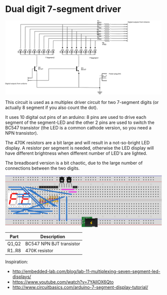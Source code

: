 # Dual digit 7-segment driver

![](segment-driver_schema.svg)

This circuit is used as a multiplex driver circuit for two 7-segment digits (or actually 8 segment if you also count the dot).

It uses 10 digital out pins of an arduino: 8 pins are used to drive each segment of the segment-LED and the other 2 pins are used to switch the BC547 transistor (the LED is a common cathode version, so you need a NPN transistor).

The 470K resistors are a bit large and will result in a not-so-bright LED display. A resistor per segment is needed, otherwise the LED display will have different brightness when different number of LED's are lighted.

The breadboard version is a bit chaotic, due to the large number of connections between the two digits.

![](segment-driver_bb.svg)

|Part|Description|
|----|-----------|
| Q1,Q2 | BC547 NPN BJT transistor |
| R1..R8 | 470K resistor |

Inspiration:
- http://embedded-lab.com/blog/lab-11-multiplexing-seven-segment-led-displays/
- https://www.youtube.com/watch?v=7YAlIOX6Qto
- http://www.circuitbasics.com/arduino-7-segment-display-tutorial/
